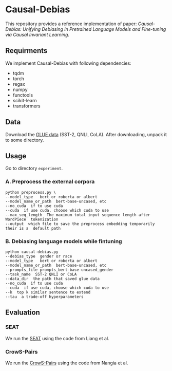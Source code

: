 # Causal-Debias
This repository provides a reference implementation of paper: 
*Causal-Debias: Unifying Debiasing in Pretrained Language Models and Fine-tuning via Causal Invariant Learning*.

## Requirments
We implement Causal-Debias with following dependencies:
* tqdm 
* torch
* regax
* numpy
* functools
* scikit-learn
* transformers

## Data
Download the [GLUE data](https://gluebenchmark.com/tasks) (SST-2, QNLI, CoLA). After downloading, unpack it to some directory.

## Usage

Go to directory `experiment`.

### A. Preprocess the external corpora

```
python preprocess.py \
--model_type   bert or roberta or albert
--model_name_or_path  bert-base-uncased, etc
--no_cuda  if to use cuda
--cuda  if use cuda, choose which cuda to use
--max_seq_length  The maximum total input sequence length after WordPiece  tokenization
--output  which file to save the preprocess embedding temporarily their is a  default path
```

### B. Debiasing language models while fintuning
```
python causal-debias.py
--debias_type  gender or race
--model_type   bert or roberta or albert
--model_name_or_path  bert-base-uncased, etc
--prompts_file prompts_bert-base-uncased_gender
--task_name  SST-2 QNLI or CoLA
--data_dir  the path that saved glue data
--no_cuda  if to use cuda
--cuda  if use cuda, choose which cuda to use
--k  top k similar sentence to extend
--tau  a trade-off hyperparameters
```

## Evaluation
 ### SEAT
 We run the [SEAT](https://github.com/pliang279/sent_debias) using the code from Liang et al.
 ### CrowS-Pairs
 We run the [CrowS-Pairs](https://github.com/nyu-mll/crows-pairs) using the code from Nangia et al.


